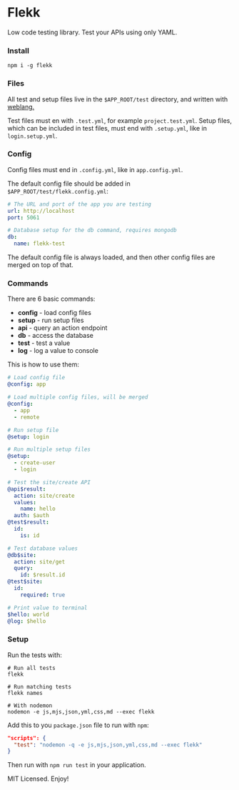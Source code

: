 # Flekk

Low code testing library. Test your APIs using only YAML.

### Install

```
npm i -g flekk
```

### Files

All test and setup files live in the `$APP_ROOT/test` directory, and written with [weblang.](https://github.com/eldoy/weblang)

Test files must en with `.test.yml`, for example `project.test.yml`. Setup files, which can be included in test files, must end with `.setup.yml`, like in `login.setup.yml`.

### Config

Config files must end in `.config.yml`, like in `app.config.yml`.

The default config file should be added in `$APP_ROOT/test/flekk.config.yml`:
```yml
# The URL and port of the app you are testing
url: http://localhost
port: 5061

# Database setup for the db command, requires mongodb
db:
  name: flekk-test
```

The default config file is always loaded, and then other config files are merged on top of that.

### Commands

There are 6 basic commands:

* __config__ - load config files
* __setup__  - run setup files
* __api__    - query an action endpoint
* __db__     - access the database
* __test__   - test a value
* __log__    - log a value to console

This is how to use them:

```yml
# Load config file
@config: app

# Load multiple config files, will be merged
@config:
  - app
  - remote

# Run setup file
@setup: login

# Run multiple setup files
@setup:
  - create-user
  - login

# Test the site/create API
@api$result:
  action: site/create
  values:
    name: hello
  auth: $auth
@test$result:
  id:
    is: id

# Test database values
@db$site:
  action: site/get
  query:
    id: $result.id
@test$site:
  id:
    required: true

# Print value to terminal
$hello: world
@log: $hello
```

### Setup

Run the tests with:
```
# Run all tests
flekk

# Run matching tests
flekk names

# With nodemon
nodemon -e js,mjs,json,yml,css,md --exec flekk
```

Add this to you `package.json` file to run with `npm`:
```json
"scripts": {
  "test": "nodemon -q -e js,mjs,json,yml,css,md --exec flekk"
}
```
Then run with `npm run test` in your application.

MIT Licensed. Enjoy!

